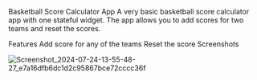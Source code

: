 Basketball Score Calculator App
A very basic basketball score calculator app with one stateful widget. The app allows you to add scores for two teams and reset the scores.

Features
Add score for any of the teams
Reset the score
Screenshots

![Screenshot_2024-07-24-13-55-48-27_e7a16dfb6dc1d2c95867bce72cccc36f](https://github.com/user-attachments/assets/6ccff50e-9c55-494d-bce1-ab2eacf7bfdf)
